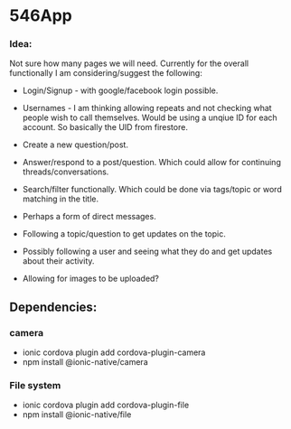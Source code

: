 # 546App

### Idea:

Not sure how many pages we will need. Currently for the overall functionally I am considering/suggest the following:

* Login/Signup - with google/facebook login possible.

* Usernames - I am thinking allowing repeats and not checking what people wish to call themselves. Would be using a unqiue ID for each account. So basically the UID from firestore.

* Create a new question/post. 

* Answer/respond to a post/question. Which could allow for continuing threads/conversations.

* Search/filter functionally. Which could be done via tags/topic or word matching in the title.

* Perhaps a form of direct messages.

* Following a topic/question to get updates on the topic.

* Possibly following a user and seeing what they do and get updates about their activity.

* Allowing for images to be uploaded?

## Dependencies:  
### camera  
* ionic cordova plugin add cordova-plugin-camera  
* npm install @ionic-native/camera  
### File system  
* ionic cordova plugin add cordova-plugin-file  
* npm install @ionic-native/file  

